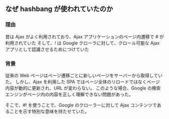 ## なぜ hashbang が使われていたのか

### 理由

昔は Ajax がよく利用されており、Ajax アプリケーションのページ内遷移で # が利用されていた
そして、! は Google クローラに対して、クロール可能な Ajax アプリとして認識させるためにつけていた

### 背景

従来の Web ページはページ遷移ごとに新しいページをサーバーから取得していた。
しかし、Ajax を利用した SPA ではページ全体のリロードではなくページ内容が動的に更新され、URL が変わらない。
このような場合、Google の検索エンジンがページ内の内容を正しく理解できない問題があった。

そこで、#! を使うことで、Google のクローラーに対して Ajax コンテンツであることを示す特別な意味を持たせていた。
